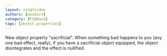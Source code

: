 ```yaml
---
layout: singleidea
authors: [aosdict]
category: [FIQHack]
tags: [object properties]
---
```

New object property "sacrificial". When something bad happens to you (any one bad effect, really), if you have a sacrificial object equipped, the object disintegrates and the effect is nullified.
